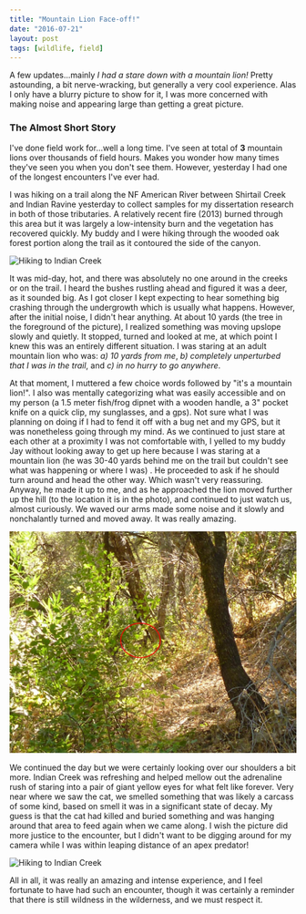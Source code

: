 ```yaml
---
title: "Mountain Lion Face-off!"
date: "2016-07-21"
layout: post
tags: [wildlife, field]
---
```


A few updates...mainly *I had a stare down with a mountain lion!* Pretty astounding, a bit nerve-wracking, but generally a very cool experience. Alas I only have a blurry picture to show for it, I was more concerned with making noise and appearing large than getting a great picture.

### The Almost Short Story

I've done field work for...well a long time. I've seen at total of **3** mountain lions over thousands of field hours. Makes you wonder how many times they've seen you when you don't see them. However, yesterday I had one of the longest encounters I've ever had.

I was hiking on a trail along the NF American River between Shirtail Creek and Indian Ravine yesterday to collect samples for my dissertation research in both of those tributaries. A relatively recent fire (2013) burned through this area but it was largely a low-intensity burn and the vegetation has recovered quickly. My buddy and I were hiking through the wooded oak forest portion along the trail as it contoured the side of the canyon.

![Hiking to Indian Creek](/img/hiking_NFA.JPG)

It was mid-day, hot, and there was absolutely no one around in the creeks or on the trail. I heard the bushes rustling ahead and figured it was a deer, as it sounded big. As I got closer I kept expecting to hear something big crashing through the undergrowth which is usually what happens. However, after the initial noise, I didn't hear anything. At about 10 yards (the tree in the foreground of the picture), I realized something was moving upslope slowly and quietly. It stopped, turned and looked at me, at which point I knew this was an entirely different situation. I was staring at an adult mountain lion who was: *a) 10 yards from me*, *b) completely unperturbed that I was in the trail*, and *c) in no hurry to go anywhere*.

At that moment, I muttered a few choice words followed by "it's a mountain lion!". I also was mentally categorizing what was easily accessible and on my person (a 1.5 meter fish/frog dipnet with a wooden handle, a 3" pocket knife on a quick clip, my sunglasses, and a gps). Not sure what I was planning on doing if I had to fend it off with a bug net and my GPS, but it was nonetheless going through my mind. As we continued to just stare at each other at a proximity I was not comfortable with, I yelled to my buddy Jay without looking away to get up here because I was staring at a mountain lion (he was 30-40 yards behind me on the trail but couldn't see what was happening or where I was) . He proceeded to ask if he should turn around and head the other way. Which wasn't very reassuring. Anyway, he made it up to me, and as he approached the lion moved further up the hill (to the location it is in the photo), and continued to just watch us, almost curiously. We waved our arms made some noise and it slowly and nonchalantly turned and moved away. It was really amazing.

![A blurry mountain lion](/img/MountainLion_2016.jpg)

We continued the day but we were certainly looking over our shoulders a bit more. Indian Creek was refreshing and helped mellow out the adrenaline rush of staring into a pair of giant yellow eyes for what felt like forever. Very near where we saw the cat, we smelled something that was likely a carcass of some kind, based on smell it was in a significant state of decay. My guess is that the cat had killed and buried something and was hanging around that area to feed again when we came along. I wish the picture did more justice to the encounter, but I didn't want to be digging around for my camera while I was within leaping distance of an apex predator!

![Hiking to Indian Creek](/img/indian_ck.JPG)

All in all, it was really an amazing and intense experience, and I feel fortunate to have had such an encounter, though it was certainly a reminder that there is still wildness in the wilderness, and we must respect it.
